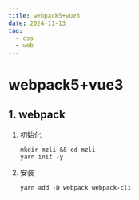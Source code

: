```yaml
---
title: webpack5+vue3
date: 2024-11-13
tag:
  - css
  - web
---
```


# webpack5+vue3

## 1. webpack

1. 初始化

   ```shell
   mkdir mzli && cd mzli
   yarn init -y
   ```

2. 安装

   ```shell
   yarn add -D webpack webpack-cli
   ```
